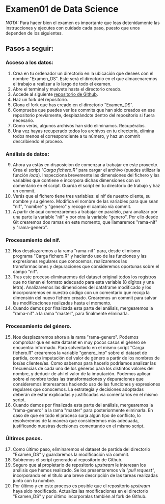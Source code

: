 # Examen01 de Data Science

*NOTA:* Para hacer bien el examen es importante que leas detenidamente las instrucciones y ejecutes con cuidado cada paso, puesto que unos dependen de los siguientes.

## Pasos a seguir:

### Acceso a los datos:
1. Crea en tu ordenador un directorio en la ubicación que desees con el nombre "Examen_DS". Este será el directorio en el que almacenaremos el trabajo a realizar a lo largo de todo el examen.
2. Abre el terminal y muévete hasta el directorio creado.
3. Accede al siguiente [repositorio de Github](https://github.com/llegarreta/Archivos_examen_ds.git).
4. Haz un fork del repositorio.
5. Clona el fork que has creado en el directorio "Examen_DS".
6. Comprueba que puedes ver los commits que han sido creados en ese repositorio previamente, desplazándote dentro del repositorio si fuera necesario. 
7. Como verás, algunos archivos han sido eliminamos. Recupéralos.
8. Una vez hayas recuperado todos los archivos en tu directorio, elimina todos menos el correspondiente a tu número, y haz un commit describiendo el proceso.

### Análisis de datos:
9. Ahora ya estás en disposición de comenzar a trabajar en este proyecto. Crea el script *"Carga fichero.R"* para cargar el archivo (puedes utilizar la función *load*). Inspecciona brevemente las dimensiones del fichero y las variables que contiene e incorpora dichas dimensiones con un comentario en el script. Guarda el script en tu directorio de trabajo y haz un commit.
10. Verás que el fichero tiene tres variables: el nif de nuestro cliente, su nombre y su género. Modifica el nombre de las variables para que sean "nif", "nombre" y "genero" y recoge el cambio vía commit.
11. A partir de aquí comenzaremos a trabajar en paralelo, para analizar por una parte la variable "nif" y por otra la variable "genero". Por ello desde Git crearemos dos ramas en este momento, que llamaremos "rama-nif" y "rama-genero".

### Procesamiento del nif.
12. Nos desplazaremos a la rama "rama-nif" para, desde el mismo programa "Carga fichero.R" y haciendo uso de las funciones y las expresiones regulares que conocemos, realizaremos las transformaciones y depuraciones que consideremos oportunas sobre el campo "nif". 
13. Tras este proceso eliminaremos del dataset original todos los registros que no tienen el formato adecuado para esta variable (8 dígitos y una letra). Analizaremos las dimensiones del dataframe modificado y los incorporaremos en nuestro código con un comentario que recoja la dimensión del nuevo fichero creado. Crearemos un commit para salvar las modificaciones realizadas hasta el momento.
14. Cuando demos por finalizada esta parte del análisis, mergearemos la "rama-nif" a la rama "master", para finalmente eliminarla.

### Procesamiento del género.
15. Nos desplazaremos ahora a la rama "rama-genero". Podemos comprobar que en este dataset en muy pocos casos el género se encuentra informado. Para solventarlo en el mismo script "Carga fichero.R" crearemos la variable "genero_imp" sobre el dataset de partida, como imputación del valor de género a partir de los nombres de los/as clientes/as. Como sabemos para hacerlo podríamos analizar las frecuencias de cada uno de los géneros para los distintos valores del nombre, y deducir de ahí el valor de la imputación. Podemos aplicar sobre el nombre todas las transformaciones y depuraciones que consideremos interesantes haciendo uso de las funciones y expresiones regulares que conocemos. La estrategia y decisiones adoptadas deberán de estar explicadas y justificadas vía comentarios en el mismo script.
16. Cuando demos por finalizada esta parte del análisis, mergearemos la "rama-genero" a la rama "master" para posteriormente eliminarla. En caso de que en todo el proceso surja algún tipo de conflicto, lo resolveremos de la manera que consideremos más adecuada, justificando nuestras decisiones comentando en el mismo script.

### Últimos pasos.
17. Como último paso, eliminaremos el dataset de partida del directorio "Examen_DS" y guardaremos la modificación vía commit.
18. Subiremos el script generado al repositorio de Github.
19. Seguro que al propietario de repositorio *upstream* le interesan los análisis que hemos realizado. Se los presentaremos vía *"pull request"*, incorporando en el título una breve descripción de las tareas realizadas junto con tu nombre.
20. Por último y en este proceso es posible que el repositorio *upstream* haya sido modificado. Actualiza las modificaciones en el directorio "Examen_DS" y por último incorporalas también al fork de Github.
 